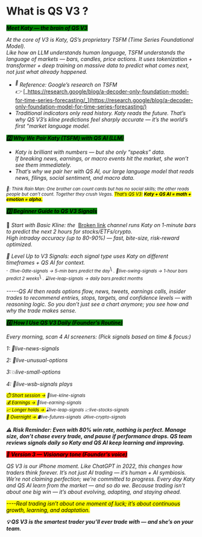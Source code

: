 # What is QS V3 ?

_<mark style="background-color:green;">**Meet Katy — the brain of QS V3**</mark>_

_At the core of V3 is Katy, QS’s proprietary TSFM (Time Series Foundational Model)._\
_Like how an LLM understands human language, TSFM understands the language of markets — bars, candles, price actions. It uses tokenization + transformer + deep training on massive data to predict what comes next, not just what already happened._

* <sup>_📖_</sup>_&#x20;Reference: Google’s research on TSFM_\
  _👉_ [_https://research.google/blog/a-decoder-only-foundation-model-for-time-series-forecasting/_](https://research.google/blog/a-decoder-only-foundation-model-for-time-series-forecasting/)
* _Traditional indicators only read history. Katy reads the future. That’s why QS V3’s kline predictions feel sharply accurate — it’s the world’s first “market language model._

_<mark style="background-color:green;">**2️⃣ Why We Pair Katy (TSFM) with QS AI (LLM)**</mark>_

* _Katy is brilliant with numbers — but she only “speaks” data._\
  _If breaking news, earnings, or macro events hit the market, she won’t see them immediately._
* _That’s why we pair her with QS AI, our large language model that reads news, filings, social sentiment, and macro data._

<sub>_🧠: Think Rain Man: One brother can count cards but has no social skills; the other reads people but can’t count. Together they crush Vegas._</sub><sub>_&#x20;_</sub><sub>_<mark style="color:$danger;">That’s QS V3:</mark>_</sub><sub>_&#x20;<mark style="color:$danger;"></mark>_</sub><sub>_<mark style="color:$danger;">**Katy + QS AI = math + emotion = alpha.**</mark>_</sub>

_<mark style="background-color:green;">**3️⃣ Beginner Guide to QS V3 Signals**</mark>_

🔹 _Start with Basic Kline: the ⁠_ [Broken link](broken-reference "mention") _channel runs Katy on 1-minute bars to predict the next 2 hours for stocks/ETFs/crypto._\
_High intraday accuracy (up to 80-90%) — fast, bite-size, risk-reward optimized._

_🔹 Level Up to V3 Signals: each signal type uses Katy on different timeframes + QS AI for context._\
⁠.       <sub>_⏰live-0dte-signals → 5-min bars predict the day_</sub>\ <sub>_⁠.         🔄live-swing-signals → 1-hour bars predict 2 weeks_</sub>\ <sub>_⁠.        ⌛live-leap-signals → daily bars predict months_</sub>

_-----QS AI then reads options flow, news, tweets, earnings calls, insider trades to recommend entries, stops, targets, and confidence levels — with reasoning logic. So you don’t just see a chart anymore; you see how and why the trade makes sense._

_<mark style="background-color:green;">**4️⃣ How I Use QS V3 Daily (Founder’s Routine)**</mark>_

_Every morning, scan 4 AI screeners: (Pick signals based on time & focus:)_

_1: 📰live-news-signals ⁠_

_2: 🤖live-unusual-options ⁠_

_3:💥live-small-options ⁠_

_4: 🎲live-wsb-signals plays_&#x20;

<sup>_<mark style="color:$warning;">⏱️ Short session →</mark>_</sup><sup>_&#x20;_</sup><sup>_⁠🎰live-kline-signals_</sup>\
<sup>_<mark style="color:$warning;">💰 Earnings → ⁠</mark>_</sup><sup>_💸live-earning-signals_</sup>\
<sup>_<mark style="color:$warning;">📈 Longer holds → ⁠</mark>_</sup><sup>_⌛live-leap-signals ⁠📈live-stocks-signals_</sup>\
<sup>_<mark style="color:$warning;">🌙 Overnight → ⁠</mark>_</sup><sup>_🛢live-futures-signals ⁠🪙live-crypto-signals_</sup>

_**⚠️ Risk Reminder: Even with 80% win rate, nothing is perfect. Manage size, don’t chase every trade, and pause if performance drops. QS team reviews signals daily so Katy and QS AI keep learning and improving.**_

_<mark style="background-color:red;">**🤝 Version 3 — Visionary tone (Founder’s voice)**</mark>_

_QS V3 is our iPhone moment. Like ChatGPT in 2022, this changes how traders think forever. It’s not just AI trading — it’s human + AI symbiosis. We’re not claiming perfection; we’re committed to progress. Every day Katy and QS AI learn from the market — and so do we. Because trading isn’t about one big win — it’s about evolving, adapting, and staying ahead._

_<mark style="color:$warning;">----Real trading isn’t about one moment of luck; it’s about continuous growth, learning, and adaptation.</mark>_

_**💡 QS V3 is the smartest trader you’ll ever trade with — and she’s on your team.**_
